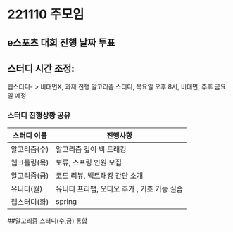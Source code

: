 # 221110 주모임


## e스포츠 대회 진행 날짜 투표

## 스터디 시간 조정: 
웹스터디- > 비대면X, 과제 진행
알고리즘 스터디, 목요일 오후 8시, 비대면, 추후 금요일 예정

 ### 스터디 진행상황 공유
| 스터디 이름    | 진행사항      |
|-----------|------------|
| 알고리즘(수) | 알고리즘 깊이 백 트래킹 |
| 웹크롤링(목) | 보류, 스프링 인원 모집  |
| 알고리즘(금) |코드 리뷰, 백트래킹 간단 소개   |
| 유니티(월) | 유니티 프리팹, 오디오 추가 , 기초 기능 실습  |
| 웹스터디(화) | spring  |

##알고리즘 스터디(수,금) 통합
